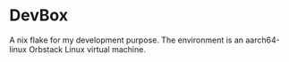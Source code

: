 # DevBox

A nix flake for my development purpose. The environment is an aarch64-linux Orbstack Linux virtual machine.
